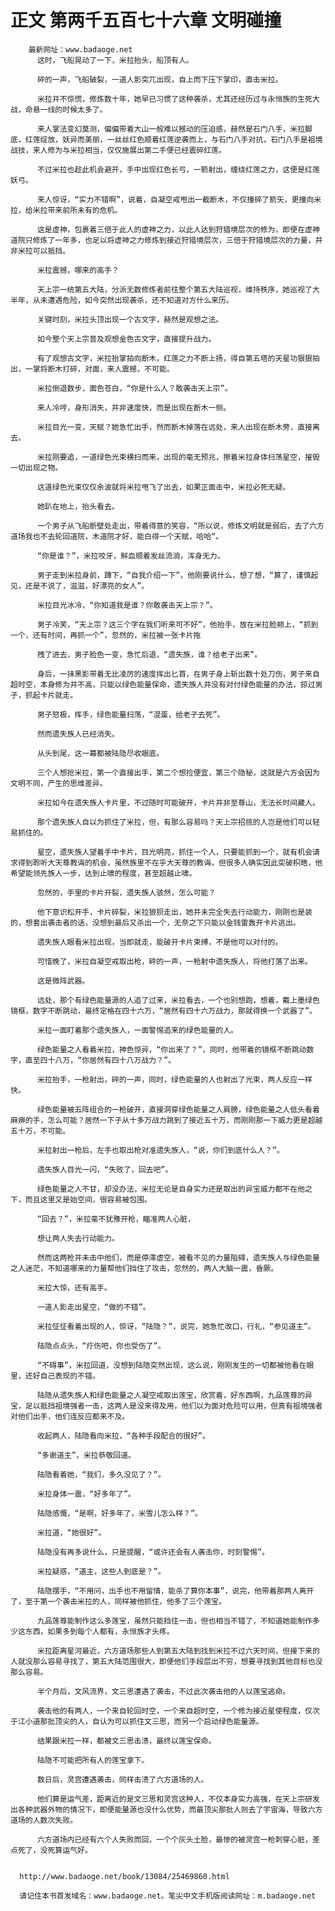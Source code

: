 # 正文 第两千五百七十六章 文明碰撞
        最新网址：www.badaoge.net
          这时，飞船晃动了一下，米拉抬头，船顶有人。
      
          砰的一声，飞船破裂，一道人影突兀出现，自上而下压下掌印，直击米拉。
      
          米拉并不惊慌，修炼数十年，她早已习惯了这种袭杀，尤其还经历过与永恒族的生死大战，命悬一线的时候太多了。
      
          来人掌法变幻莫测，偏偏带着大山一般难以撼动的压迫感，赫然是石门八手，米拉脚底，红莲绽放，妖异而美丽，一丝丝红色顺着红莲逆袭而上，与石门八手对抗，石门八手是祖境战技，来人修为与米拉相当，仅仅施展出第二手便已经震碎红莲。
      
          不过米拉也趁此机会避开，手中出现红色长弓，一箭射出，缠绕红莲之力，这便是红莲妖弓。
      
          来人惊讶，“实力不错啊”，说着，自凝空戒甩出一截断木，不仅撞碎了箭矢，更撞向米拉，给米拉带来前所未有的危机。
      
          这是虚神，包裹着三倍于此人的虚神之力，以此人达到狩猎境层次的修为，即便在虚神道院只修炼了一年多，也足以将虚神之力修炼到接近狩猎境层次，三倍于狩猎境层次的力量，并非米拉可以抵挡。
      
          米拉震撼，哪来的高手？
      
          天上宗一统第五大陆，分派无数修炼者前往整个第五大陆巡视，维持秩序，她巡视了大半年，从未遭遇危险，如今突然出现袭杀，还不知道对方什么来历。
      
          关键时刻，米拉头顶出现一个古文字，赫然是观想之法。
      
          如今整个天上宗普及观想金色古文字，直接提升战力。
      
          有了观想古文字，米拉抬掌拍向断木，红莲之力不断上扬，得自第五塔的天星功狠狠拍出，一掌将断木打碎，对面，来人震撼，不可能。
      
          米拉倒退数步，面色苍白，“你是什么人？敢袭击天上宗”。
      
          来人冷哼，身形消失，并非速度快，而是出现在断木一侧。
      
          米拉目光一变，天赋？她急忙出手，然而断木掉落在远处，来人出现在断木旁，直接离去。
      
          米拉刚要追，一道绿色光束横扫而来，出现的毫无预兆，擦着米拉身体扫荡星空，摧毁一切出现之物。
      
          这道绿色光束仅仅余波就将米拉甩飞了出去，如果正面击中，米拉必死无疑。
      
          她趴在地上，抬头看去。
      
          一个男子从飞船断壁处走出，带着得意的笑容，“所以说，修炼文明就是弱后，去了六方道场我也不去轮回道院，木道院才好，能白得一个天赋，哈哈“。
      
          “你是谁？”，米拉咬牙，鲜血顺着发丝流淌，浑身无力。
      
          男子走到米拉身前，蹲下，“自我介绍一下”，他刚要说什么，想了想，“算了，谨慎起见，还是不说了，滋滋，好漂亮的女人”。
      
          米拉目光冰冷，“你知道我是谁？你敢袭击天上宗？”。
      
          男子冷笑，“天上宗？这三个字在我们听来可不好”，他抬手，放在米拉脸颊上，“抓到一个，还有时间，再抓一个”，忽然的，米拉被一张卡片拖
      
          拽了进去，男子脸色一变，急忙后退，“遗失族，谁？给老子出来”。
      
          身后，一抹黑影带着无比凌厉的速度挥出匕首，在男子身上斩出数十处刀伤，男子来自超时空，本身修为并不高，只能以绿色能量保命，遗失族人并没有对付绿色能量的办法，掠过男子，抓起卡片就走。
      
          男子怒极，挥手，绿色能量扫荡，“混蛋，给老子去死”。
      
          然而遗失族人已经消失。
      
          从头到尾，这一幕都被陆隐尽收眼底。
      
          三个人想抢米拉，第一个直接出手，第二个想捡便宜，第三个隐秘，这就是六方会因为文明不同，产生的思维差异。
      
          米拉如今在遗失族人卡片里，不过随时可能破开，卡片并非至尊山，无法长时间藏人。
      
          那个遗失族人自以为抓住了米拉，但，有那么容易吗？天上宗招揽的人岂是他们可以轻易抓住的。
      
          星空，遗失族人望着手中卡片，目光明亮，抓住一个人，只要能抓到一个，就有机会请求得到聆听大天尊教诲的机会，虽然族里不在乎大天尊的教诲，但很多人确实因此突破枳晧，他希望能领先族人一步，达到止啸的程度，甚至超越止啸。
      
          忽然的，手里的卡片开裂，遗失族人骇然，怎么可能？
      
          他下意识松开手，卡片碎裂，米拉狼狈走出，她并未完全失去行动能力，刚刚也是装的，想套出袭击者的话，没想到最后又杀出一个，无奈之下只能以金钱雷轰开卡片逃出。
      
          遗失族人眼看米拉出现，当即就走，能破开卡片束缚，不是他可以对付的。
      
          可惜晚了，米拉自凝空戒取出枪，砰的一声，一枪射中遗失族人，将他打落了出来。
      
          这是微阵武器。
      
          远处，那个有绿色能量源的人追了过来，米拉看去，一个也别想跑，想着，戴上墨绿色镜框，数字不断跳动，最终定格在四十六万，“居然有四十六万战力，那就得换一个武器了”。
      
          米拉一面盯着那个遗失族人，一面警惕追来的绿色能量的人。
      
          绿色能量之人看着米拉，神色惊异，“你出来了？”，同时，他带着的镜框不断跳动数字，直至四十八万，“你居然有四十八万战力？”。
      
          米拉抬手，一枪射出，砰的一声，同时，绿色能量的人也射出了光束，两人反应一样快。
      
          绿色能量被五阵组合的一枪破开，直接洞穿绿色能量之人肩膀，绿色能量之人低头看着麻痹的手，怎么可能？居然一下子从十多万战力跳到了接近五十万，而刚刚那一下威力更是超越五十万，不可能。
      
          米拉射出一枪后，左手也取出枪对准遗失族人，“说，你们到底什么人？”。
      
          遗失族人目光一闪，“失败了，回去吧”。
      
          绿色能量之人不甘，却没办法，米拉无论是自身实力还是取出的异宝威力都不在他之下，而且这里又是始空间，很容易被包围。
      
          “回去？”，米拉毫不犹豫开枪，瞄准两人心脏，
      
          想让两人失去行动能力。
      
          然而这两枪并未击中他们，而是停滞虚空，被看不见的力量阻碍，遗失族人与绿色能量之人迷茫，不知道哪来的力量帮他们挡住了攻击，忽然的，两人大脑一震，昏厥。
      
          米拉大惊，还有高手。
      
          一道人影走出星空，“做的不错”。
      
          米拉怔怔看着出现的人，惊讶，“陆隐？”，说完，她急忙改口，行礼，“参见道主”。
      
          陆隐点点头，“疗伤吧，你也受伤了”。
      
          “不碍事”，米拉回道，没想到陆隐突然出现，这么说，刚刚发生的一切都被他看在眼里，还好自己表现的不错。
      
          陆隐从遗失族人和绿色能量之人凝空戒取出莲宝，欣赏着，好东西啊，九品莲尊的异宝，足以抵挡祖境强者一击，这两人是没来得及用，他们以为面对危险可以用，但真有祖境强者对他们出手，他们连反应都来不及。
      
          收起两人，陆隐看向米拉，“各种手段配合的很好”。
      
          “多谢道主”，米拉恭敬回道。
      
          陆隐看着她，“我们，多久没见了？”。
      
          米拉身体一震，“好多年了”。
      
          陆隐感慨，“是啊，好多年了，米雪儿怎么样？”。
      
          米拉道，“她很好”。
      
          陆隐没有再多说什么，只是提醒，“或许还会有人袭击你，时刻警惕”。
      
          米拉疑惑，“道主，这些人到底是？”。
      
          陆隐摆手，“不用问，出手也不用留情，能杀了算你本事”，说完，他带着那两人离开了，至于第一个袭击米拉的人，同样被他抓住，他多了三个莲宝。
      
          九品莲尊能制作这么多莲宝，虽然只能挡住一击，但也相当不错了，不知道她能制作多少这东西，如果多到每个人都有，永恒族才头疼。
      
          米拉距离星河最近，六方道场那些人到第五大陆到找到米拉不过六天时间，但接下来的人就没那么容易寻找了，第五大陆范围很大，即便他们手段层出不穷，想要寻找到其他目标也没那么容易。
      
          半个月后，文风流界，文三思遭遇了袭击，不过此次袭击他的人以莲宝逃命。
      
          袭击他的有两人，一个来自轮回时空，一个来自超时空，一个修为接近星使程度，仅次于江小道那批顶尖的人，自认为可以抓住文三思，而另一个启动绿色能量源。
      
          结果跟米拉一样，都被文三思击溃，最终以莲宝保命。
      
          陆隐不可能把所有人的莲宝拿下。
      
          数日后，灵宫遭遇袭击，同样击溃了六方道场的人。
      
          他们算是运气差，距离近的是文三思和灵宫这种人，不仅本身实力高强，在天上宗研发出各种武器外物的情况下，即便能量源也没什么优势，而最顶尖那批人则去了宇宙海，导致六方道场的人数次失败。
      
          六方道场内已经有六个人失败而回，一个个灰头土脸，最惨的被灵宫一枪刺穿心脏，差点死了，没死算运气好。
      
      
      http://www.badaoge.net/book/13084/25469860.html
      
      请记住本书首发域名：www.badaoge.net。笔尖中文手机版阅读网址：m.badaoge.net